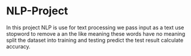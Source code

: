 # NLP-Project
In this project NLP is use for text processing
we pass input as a text use stopword to remove a an the like meaning these words have no meaning
split the dataset into training and testing 
predict the test result 
calculate accuracy.

